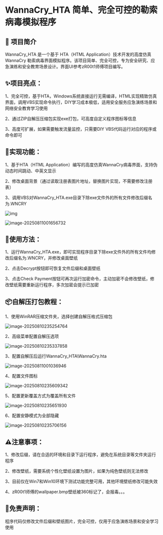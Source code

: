 # WannaCry_HTA 简单、完全可控的勒索病毒模拟程序

## 🎯 项目简介

WannaCry_HTA 是一个基于 HTA（HTML Application）技术开发的高度仿真 WannaCry 勒索病毒界面模拟程序。该项目简单、完全可控，专为安全研究、应急演练和安全教育场景设计。界面UI参考zR00t1师傅项目编写。


## ✨项目亮点：

1、完全可控，基于HTA，Windows系统直接运行无需编译，HTML实现精致仿真界面，调用VBS实现命令执行，DIY学习成本极低，适用安全服务应急演练场景和网络安全教育学习使用

2、通过ZIP自解压压缩包实现exe打包，可高度自定义程序图标等信息

3、高度可扩展，如果需要触发流量监控，只需要DIY VBS代码运行对应的程序或命令即可

## 📁实现功能：

1、基于HTA（HTML Application）编写的高度仿真WannaCry病毒界面，支持伪动态时间跳动、中英文显示

2、修改桌面背景（通过读取注册表图片地址，替换图片实现，不需要修改注册表）

3、调用VBS对WannaCry_HTA.exe目录下除exe文件外的所有文件修改后缀名为.WNCRY

![img](README.assets/GIF%202025-8-11%2010-11-12.gif)

![image-20250811001656732](README.assets/GIF%202025-8-11%2010-18-10.gif)

## 🚀使用方法：

1、运行WannaCry_HTA.exe，即可实现程序目录下除exe文件外的所有文件均修改后缀名为.WNCRY，并修改桌面壁纸

2、点击Decrypt按钮即可恢复文件后缀和桌面壁纸

3、点击Check Payment按钮可再次运行加密命令，主动加密不会修改壁纸，修改壁纸需要重新运行程序，多次加密会提示已加密

## 📦自解压打包教程：

1、使用WinRAR压缩文件夹，选择创建自解压格式压缩包

![image-20250810235254764](README.assets/image-20250810235254764.png)

2、高级菜单配置自解压选项

![image-20250810235337858](README.assets/image-20250810235337858.png)

3、配置自解压后运行WannaCry_HTA\WannaCry.hta

![image-20250811001036946](README.assets/image-20250811001036946.png)

4、配置文件图标

![image-20250810235609342](README.assets/image-20250810235609342.png)

5、配置更新覆盖方式为覆盖所有文件

![image-20250810235651930](README.assets/image-20250810235651930.png)

6、配置安静模式为全部隐藏

![image-20250810235706156](README.assets/image-20250810235706156.png)



## ⚠️注意事项：

1、修改后缀，请在合适的环境和目录下运行程序，避免在系统目录等文件夹运行程序

2、修改壁纸，需要系统个性化壁纸设置为图片，如果为纯色壁纸则无法修改

3、目前仅在Win7和Win10环境下测试功能完整可用，其他环境壁纸修改可能失效

4、zR00t1师傅的wallpaper.bmp壁纸被360标记了，会报毒。。。

## 📄免责声明：


程序代码仅修改文件后缀和壁纸图片，完全可控，仅用于应急演练场景和安全学习使用







